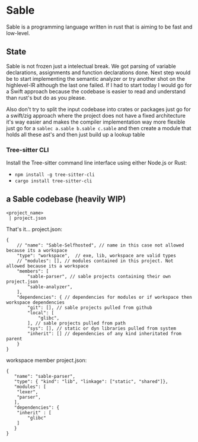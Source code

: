 # Sable 
Sable is a programming language written in rust that is aiming to be fast and low-level.

## State
Sable is not frozen just a intelectual break. We got parsing of variable declarations, assignments and function declarations done. Next step would be to start implementing the semantic analyzer or try another shot on the highlevel-IR although the last one failed. If I had to start today I would go for a Swift approach because the codebase is easier to read and understand than rust's but do as you please.

Also don't try to split the input codebase into crates or packages just go for a swift/zig approach where the project does not have a fixed architecture it's way easier and makes the compiler implementation way more flexible just go for a `sablec a.sable b.sable c.sable` and then create a module that holds all these ast's and then just build up a lookup table
### Tree-sitter CLI
Install the Tree-sitter command line interface using either Node.js or Rust:

- `npm install -g tree-sitter-cli`
- `cargo install tree-sitter-cli`

## a Sable codebase (heavily WIP)
```
<project_name>
 | project.json
``` 

That's it... 
project.json:
```json5
{
    // "name": "Sable-Selfhosted", // name in this case not allowed because its a workspace
    "type": "workspace",  // exe, lib, workspace are valid types
    // "modules": [], // modules contained in this project. Not allowed because its a workspace
    "members": [
        "sable-parser", // sable projects containing their own project.json
        "sable-analyzer", 
    ],
    "dependencies": { // dependencies for modules or if workspace then workspace dependencies
        "git": [], // sable projects pulled from github
        "local": [
            "glibc",
        ], // sable projects pulled from path
        "sys": [], // static or dyn libraries pulled from system
        "inherit": [] // dependencies of any kind inheritated from parent
    }
}
```

workspace member project.json:
```json5
{
   "name": "sable-parser",
   "type": { "kind": "lib", "linkage": ["static", "shared"]},
   "modules": [
    "lexer",
    "parser",
   ],
   "dependencies": {
    "inherit" : [
        "glibc"
    ]
   }
}
```